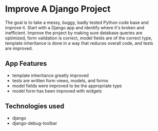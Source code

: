 # Improve A Django Project

The goal is to take a messy, buggy, badly tested Python code base and improve it. Start with a Django app and identify where it's broken and inefficient. Improve the project by making sure database queries are optimized, form validation is correct, model fields are of the correct type, template inheritance is done in a way that reduces overall code, and tests are improved.

## App Features
* template inheritance greatly improved
* tests are written form views, models, and forms
* model fields were improved to be the appropriate type
* model form has been improved with widgets

## Technologies used
- django
- django-debug-toolbar